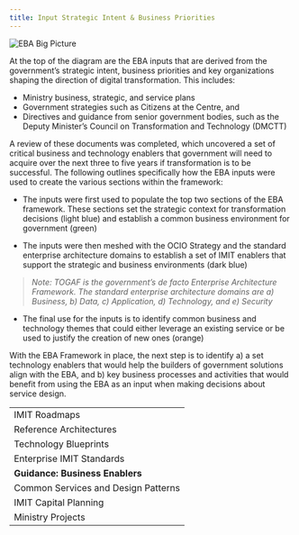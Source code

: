 ```yaml
---
title: Input Strategic Intent & Business Priorities
---  
```

<img src="{{site.baseurl}}/images/EBA_IO_BigPicture.png" alt="EBA Big Picture">
 
At the top of the diagram are the EBA inputs that are derived from the government’s strategic intent, business priorities and key organizations shaping the direction of digital transformation. This includes:

* Ministry business, strategic, and service plans
* Government strategies such as Citizens at the Centre, and 
* Directives and guidance from senior government bodies, such as the Deputy Minister’s Council on Transformation and Technology (DMCTT)

A review of these documents was completed, which uncovered a set of critical business and technology enablers that government will need to acquire over the next three to five years if transformation is to be successful.  The following outlines specifically how the EBA inputs were used to create the various sections within the framework:

* The inputs were first used to populate the top two sections of the EBA framework. These sections set the strategic context for transformation decisions (light blue) and establish a common business environment for government (green)

* The inputs were then meshed with the OCIO Strategy and the standard enterprise architecture domains to establish a set of IMIT enablers that support the strategic and business environments (dark blue)

> *Note: TOGAF is the government’s de facto Enterprise Architecture Framework. The standard enterprise architecture domains are a) Business, b) Data, c) Application, d) Technology, and e) Security*

* The final use for the inputs is to identify common business and technology themes that could either leverage an existing service or be used to justify the creation of new ones (orange)

With the EBA Framework in place, the next step is to identify a) a set technology enablers that would help the builders of government solutions align with the EBA, and b) key business processes and activities that would benefit from using the EBA as an input when making decisions about service design.

|   |
|-------------------------------------|
| IMIT Roadmaps                       |
| Reference Architectures             |    
| Technology Blueprints               |
| Enterprise IMIT Standards           |
| **Guidance: Business Enablers**     |
|Common Services and Design Patterns  |
| IMIT Capital Planning               |
| Ministry Projects                   |

